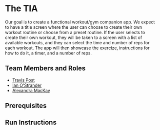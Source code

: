 # The TIA

Our goal is to create a functional workout/gym companion app. We expect to have a title screen where the user can choose to create their own workout routine or choose from a preset routine. If the user selects to create their own workout, they will be taken to a screen with a list of available workouts, and they can select the time and number of reps for each workout. The app will then showcase the exercize, instructions for how to do it, a timer, and a number of reps. 


## Team Members and Roles

* [Travis Post](https://github.com/AboveLogic/CIS350-HW-2) 
* [Ian O'Strander](https://github.com/IanO12/CIS350-HW2-O-Strander)
* [Alexandra MacKay](https://github.com/MacKayAl56/CIS350-HW2-MacKay)

## Prerequisites

## Run Instructions
